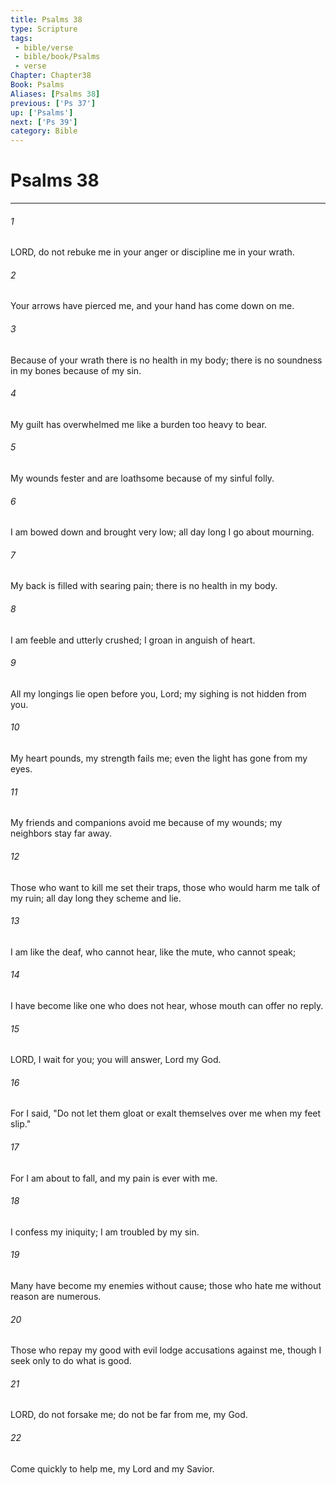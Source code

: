 ```yaml
---
title: Psalms 38
type: Scripture
tags:
 - bible/verse
 - bible/book/Psalms
 - verse
Chapter: Chapter38
Book: Psalms
Aliases: [Psalms 38]
previous: ['Ps 37']
up: ['Psalms']
next: ['Ps 39']
category: Bible
---
```

# Psalms 38

***


###### 1 
LORD, do not rebuke me in your anger or discipline me in your wrath. 

###### 2 
Your arrows have pierced me, and your hand has come down on me. 

###### 3 
Because of your wrath there is no health in my body; there is no soundness in my bones because of my sin. 

###### 4 
My guilt has overwhelmed me like a burden too heavy to bear. 

###### 5 
My wounds fester and are loathsome because of my sinful folly. 

###### 6 
I am bowed down and brought very low; all day long I go about mourning. 

###### 7 
My back is filled with searing pain; there is no health in my body. 

###### 8 
I am feeble and utterly crushed; I groan in anguish of heart. 

###### 9 
All my longings lie open before you, Lord; my sighing is not hidden from you. 

###### 10 
My heart pounds, my strength fails me; even the light has gone from my eyes. 

###### 11 
My friends and companions avoid me because of my wounds; my neighbors stay far away. 

###### 12 
Those who want to kill me set their traps, those who would harm me talk of my ruin; all day long they scheme and lie. 

###### 13 
I am like the deaf, who cannot hear, like the mute, who cannot speak; 

###### 14 
I have become like one who does not hear, whose mouth can offer no reply. 

###### 15 
LORD, I wait for you; you will answer, Lord my God. 

###### 16 
For I said, "Do not let them gloat or exalt themselves over me when my feet slip." 

###### 17 
For I am about to fall, and my pain is ever with me. 

###### 18 
I confess my iniquity; I am troubled by my sin. 

###### 19 
Many have become my enemies without cause; those who hate me without reason are numerous. 

###### 20 
Those who repay my good with evil lodge accusations against me, though I seek only to do what is good. 

###### 21 
LORD, do not forsake me; do not be far from me, my God. 

###### 22 
Come quickly to help me, my Lord and my Savior. 
